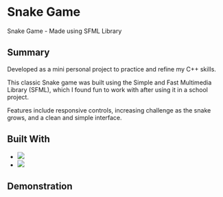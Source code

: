 # Snake Game
Snake Game - Made using SFML Library

## Summary
Developed as a mini personal project to practice and refine my C++ skills.

This classic Snake game was built using the Simple and Fast Multimedia Library (SFML), which I found fun to work with after using it in a school project.

Features include responsive controls, increasing challenge as the snake grows, and a clean and simple interface.

## Built With
- [<img src="https://img.shields.io/badge/C%2B%2B-00599C?style=for-the-badge&logo=c%2B%2B&logoColor=white" />](https://cplusplus.com/)
- [<img src="https://img.shields.io/badge/SFML-8CC445?style=for-the-badge&logo=sfml&logoColor=white" />](https://www.sfml-dev.org/)

## Demonstration

